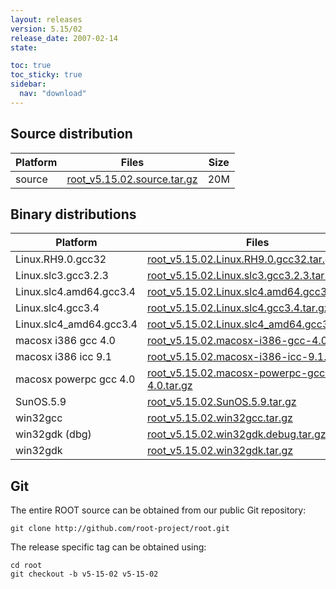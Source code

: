 ```yaml
---
layout: releases
version: 5.15/02
release_date: 2007-02-14
state:

toc: true
toc_sticky: true
sidebar:
  nav: "download"
---
```



## Source distribution

| Platform       | Files | Size |
|-----------|-------|-----|
| source | [root_v5.15.02.source.tar.gz](https://root.cern.ch/download/root_v5.15.02.source.tar.gz) |  20M |


## Binary distributions

| Platform       | Files | Size |
|-----------|-------|-----|
| Linux.RH9.0.gcc32 | [root_v5.15.02.Linux.RH9.0.gcc32.tar.gz](https://root.cern.ch/download/root_v5.15.02.Linux.RH9.0.gcc32.tar.gz) |  38M |
| Linux.slc3.gcc3.2.3 | [root_v5.15.02.Linux.slc3.gcc3.2.3.tar.gz](https://root.cern.ch/download/root_v5.15.02.Linux.slc3.gcc3.2.3.tar.gz) |  36M |
| Linux.slc4.amd64.gcc3.4 | [root_v5.15.02.Linux.slc4.amd64.gcc3.4.tar.gz](https://root.cern.ch/download/root_v5.15.02.Linux.slc4.amd64.gcc3.4.tar.gz) |  39M |
| Linux.slc4.gcc3.4 | [root_v5.15.02.Linux.slc4.gcc3.4.tar.gz](https://root.cern.ch/download/root_v5.15.02.Linux.slc4.gcc3.4.tar.gz) |  37M |
| Linux.slc4_amd64.gcc3.4 | [root_v5.15.02.Linux.slc4_amd64.gcc3.4.tar.gz](https://root.cern.ch/download/root_v5.15.02.Linux.slc4_amd64.gcc3.4.tar.gz) |  37M |
| macosx i386 gcc 4.0 | [root_v5.15.02.macosx-i386-gcc-4.0.tar.gz](https://root.cern.ch/download/root_v5.15.02.macosx-i386-gcc-4.0.tar.gz) |  41M |
| macosx i386 icc 9.1 | [root_v5.15.02.macosx-i386-icc-9.1.tar.gz](https://root.cern.ch/download/root_v5.15.02.macosx-i386-icc-9.1.tar.gz) |  71M |
| macosx powerpc gcc 4.0 | [root_v5.15.02.macosx-powerpc-gcc-4.0.tar.gz](https://root.cern.ch/download/root_v5.15.02.macosx-powerpc-gcc-4.0.tar.gz) |  36M |
| SunOS.5.9 | [root_v5.15.02.SunOS.5.9.tar.gz](https://root.cern.ch/download/root_v5.15.02.SunOS.5.9.tar.gz) |  41M |
| win32gcc | [root_v5.15.02.win32gcc.tar.gz](https://root.cern.ch/download/root_v5.15.02.win32gcc.tar.gz) |  40M |
| win32gdk (dbg) | [root_v5.15.02.win32gdk.debug.tar.gz](https://root.cern.ch/download/root_v5.15.02.win32gdk.debug.tar.gz) |  80M |
| win32gdk | [root_v5.15.02.win32gdk.tar.gz](https://root.cern.ch/download/root_v5.15.02.win32gdk.tar.gz) |  41M |


## Git
The entire ROOT source can be obtained from our public Git repository:

~~~
git clone http://github.com/root-project/root.git
~~~
The release specific tag can be obtained using:
~~~
cd root
git checkout -b v5-15-02 v5-15-02
~~~

